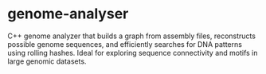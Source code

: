 # genome-analyser
C++ genome analyzer that builds a graph from assembly files, reconstructs possible genome sequences, and efficiently searches for DNA patterns using rolling hashes. Ideal for exploring sequence connectivity and motifs in large genomic datasets.
